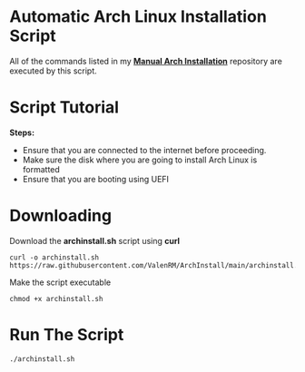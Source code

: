 # Automatic Arch Linux Installation Script
 All of the commands listed in my [**Manual Arch Installation**](https://github.com/ValenRM/Arch-Installation-Commands) repository are executed by this script.

# Script Tutorial
 **Steps:**

 - Ensure that you are connected to the internet before proceeding.
 - Make sure the disk where you are going to install Arch Linux is formatted
 - Ensure that you are booting using UEFI

# Downloading 
 Download the **archinstall.sh** script using **curl**<br>
 ```
 curl -o archinstall.sh https://raw.githubusercontent.com/ValenRM/ArchInstall/main/archinstall.sh
 ```

 Make the script executable<br>
 ```
 chmod +x archinstall.sh
 ```

# Run The Script
 ```
 ./archinstall.sh
 ```